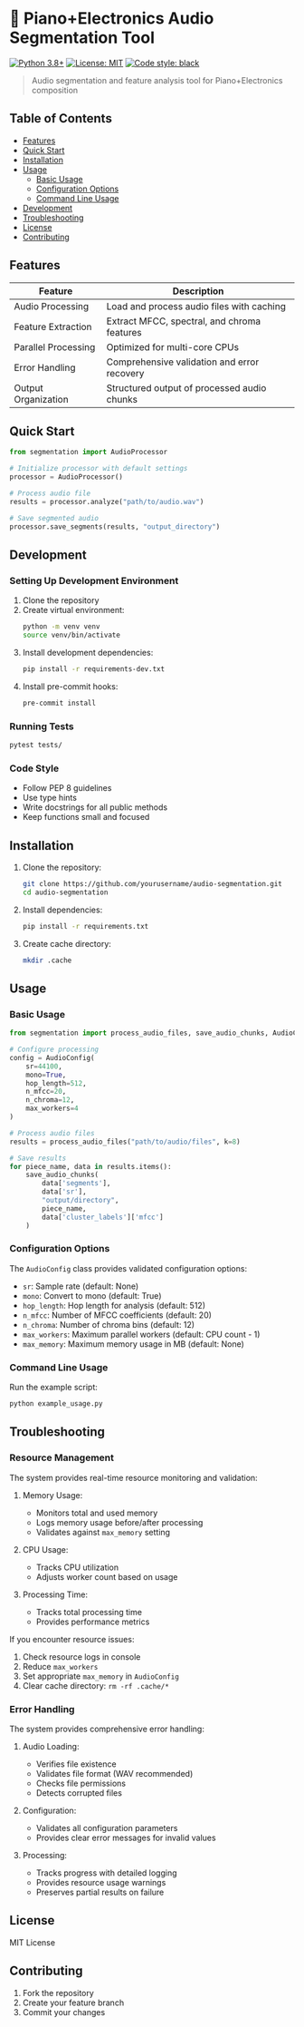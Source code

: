 # 🎹 Piano+Electronics Audio Segmentation Tool

[![Python 3.8+](https://img.shields.io/badge/python-3.8+-blue.svg)](https://www.python.org/downloads/)
[![License: MIT](https://img.shields.io/badge/License-MIT-yellow.svg)](https://opensource.org/licenses/MIT)
[![Code style: black](https://img.shields.io/badge/code%20style-black-000000.svg)](https://github.com/psf/black)

> Audio segmentation and feature analysis tool for Piano+Electronics composition

## Table of Contents
- [Features](#features)
- [Quick Start](#quick-start)
- [Installation](#installation)
- [Usage](#usage)
  - [Basic Usage](#basic-usage)
  - [Configuration Options](#configuration-options)
  - [Command Line Usage](#command-line-usage)
- [Development](#development)
- [Troubleshooting](#troubleshooting)
- [License](#license)
- [Contributing](#contributing)

## Features
| Feature | Description |
|---------|-------------|
| Audio Processing | Load and process audio files with caching |
| Feature Extraction | Extract MFCC, spectral, and chroma features |
| Parallel Processing | Optimized for multi-core CPUs |
| Error Handling | Comprehensive validation and error recovery |
| Output Organization | Structured output of processed audio chunks |

## Quick Start

```python
from segmentation import AudioProcessor

# Initialize processor with default settings
processor = AudioProcessor()

# Process audio file
results = processor.analyze("path/to/audio.wav")

# Save segmented audio
processor.save_segments(results, "output_directory")
```

## Development

### Setting Up Development Environment
1. Clone the repository
2. Create virtual environment:
   ```bash
   python -m venv venv
   source venv/bin/activate
   ```
3. Install development dependencies:
   ```bash
   pip install -r requirements-dev.txt
   ```
4. Install pre-commit hooks:
   ```bash
   pre-commit install
   ```

### Running Tests
```bash
pytest tests/
```

### Code Style
- Follow PEP 8 guidelines
- Use type hints
- Write docstrings for all public methods
- Keep functions small and focused

## Installation

1. Clone the repository:
   ```bash
   git clone https://github.com/yourusername/audio-segmentation.git
   cd audio-segmentation
   ```

2. Install dependencies:
   ```bash
   pip install -r requirements.txt
   ```

3. Create cache directory:
   ```bash
   mkdir .cache
   ```

## Usage

### Basic Usage

```python
from segmentation import process_audio_files, save_audio_chunks, AudioConfig

# Configure processing
config = AudioConfig(
    sr=44100,
    mono=True,
    hop_length=512,
    n_mfcc=20,
    n_chroma=12,
    max_workers=4
)

# Process audio files
results = process_audio_files("path/to/audio/files", k=8)

# Save results
for piece_name, data in results.items():
    save_audio_chunks(
        data['segments'],
        data['sr'],
        "output/directory",
        piece_name,
        data['cluster_labels']['mfcc']
    )
```

### Configuration Options

The `AudioConfig` class provides validated configuration options:

- `sr`: Sample rate (default: None)
- `mono`: Convert to mono (default: True)
- `hop_length`: Hop length for analysis (default: 512)
- `n_mfcc`: Number of MFCC coefficients (default: 20)
- `n_chroma`: Number of chroma bins (default: 12)
- `max_workers`: Maximum parallel workers (default: CPU count - 1)
- `max_memory`: Maximum memory usage in MB (default: None)

### Command Line Usage

Run the example script:

```bash
python example_usage.py
```

## Troubleshooting

### Resource Management

The system provides real-time resource monitoring and validation:

1. Memory Usage:
   - Monitors total and used memory
   - Logs memory usage before/after processing
   - Validates against `max_memory` setting

2. CPU Usage:
   - Tracks CPU utilization
   - Adjusts worker count based on usage

3. Processing Time:
   - Tracks total processing time
   - Provides performance metrics

If you encounter resource issues:
1. Check resource logs in console
2. Reduce `max_workers`
3. Set appropriate `max_memory` in `AudioConfig`
4. Clear cache directory: `rm -rf .cache/*`

### Error Handling

The system provides comprehensive error handling:

1. Audio Loading:
   - Verifies file existence
   - Validates file format (WAV recommended)
   - Checks file permissions
   - Detects corrupted files

2. Configuration:
   - Validates all configuration parameters
   - Provides clear error messages for invalid values

3. Processing:
   - Tracks progress with detailed logging
   - Provides resource usage warnings
   - Preserves partial results on failure

## License

MIT License

## Contributing

1. Fork the repository
2. Create your feature branch
3. Commit your changes
